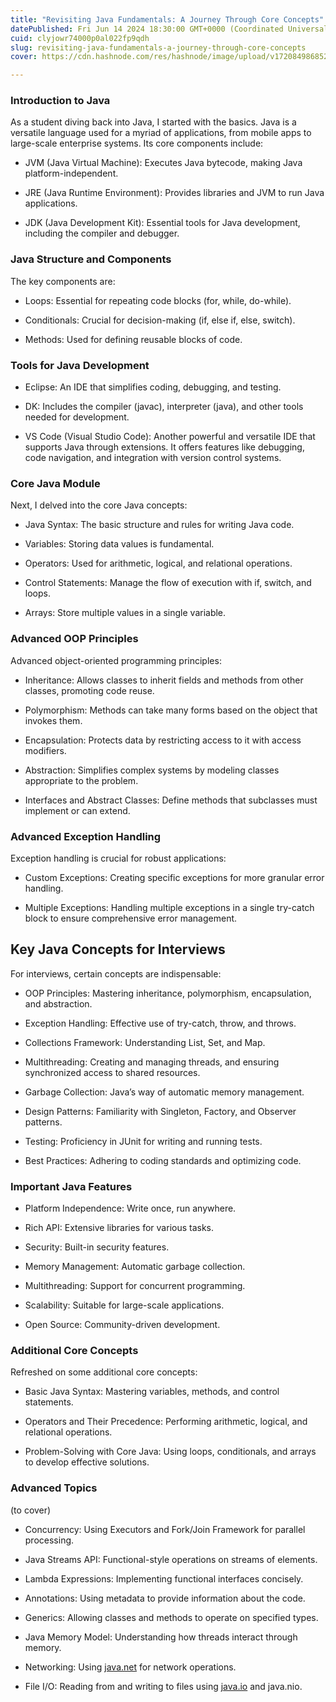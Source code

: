 ```yaml
---
title: "Revisiting Java Fundamentals: A Journey Through Core Concepts"
datePublished: Fri Jun 14 2024 18:30:00 GMT+0000 (Coordinated Universal Time)
cuid: clyjowr74000p0al022fp9qdh
slug: revisiting-java-fundamentals-a-journey-through-core-concepts
cover: https://cdn.hashnode.com/res/hashnode/image/upload/v1720849868529/bf4cf314-5ac6-4690-9d6d-1a3bf29c4dc1.png

---
```


### **Introduction to Java**

As a student diving back into Java, I started with the basics. Java is a versatile language used for a myriad of applications, from mobile apps to large-scale enterprise systems. Its core components include:

* JVM (Java Virtual Machine): Executes Java bytecode, making Java platform-independent.
    
* JRE (Java Runtime Environment): Provides libraries and JVM to run Java applications.
    
* JDK (Java Development Kit): Essential tools for Java development, including the compiler and debugger.
    

### Java Structure and Components

The key components are:

* Loops: Essential for repeating code blocks (for, while, do-while).
    
* Conditionals: Crucial for decision-making (if, else if, else, switch).
    
* Methods: Used for defining reusable blocks of code.
    

### Tools for Java Development

* Eclipse: An IDE that simplifies coding, debugging, and testing.
    
* DK: Includes the compiler (javac), interpreter (java), and other tools needed for development.
    
* VS Code (Visual Studio Code): Another powerful and versatile IDE that supports Java through extensions. It offers features like debugging, code navigation, and integration with version control systems.
    

### Core Java Module

Next, I delved into the core Java concepts:

* Java Syntax: The basic structure and rules for writing Java code.
    
* Variables: Storing data values is fundamental.
    
* Operators: Used for arithmetic, logical, and relational operations.
    
* Control Statements: Manage the flow of execution with if, switch, and loops.
    
* Arrays: Store multiple values in a single variable.
    

### Advanced OOP Principles

Advanced object-oriented programming principles:

* Inheritance: Allows classes to inherit fields and methods from other classes, promoting code reuse.
    
* Polymorphism: Methods can take many forms based on the object that invokes them.
    
* Encapsulation: Protects data by restricting access to it with access modifiers.
    
* Abstraction: Simplifies complex systems by modeling classes appropriate to the problem.
    
* Interfaces and Abstract Classes: Define methods that subclasses must implement or can extend.
    

### Advanced Exception Handling

Exception handling is crucial for robust applications:

* Custom Exceptions: Creating specific exceptions for more granular error handling.
    
* Multiple Exceptions: Handling multiple exceptions in a single try-catch block to ensure comprehensive error management.
    

## Key Java Concepts for Interviews

For interviews, certain concepts are indispensable:

* OOP Principles: Mastering inheritance, polymorphism, encapsulation, and abstraction.
    
* Exception Handling: Effective use of try-catch, throw, and throws.
    
* Collections Framework: Understanding List, Set, and Map.
    
* Multithreading: Creating and managing threads, and ensuring synchronized access to shared resources.
    
* Garbage Collection: Java’s way of automatic memory management.
    
* Design Patterns: Familiarity with Singleton, Factory, and Observer patterns.
    
* Testing: Proficiency in JUnit for writing and running tests.
    
* Best Practices: Adhering to coding standards and optimizing code.
    

### Important Java Features

* Platform Independence: Write once, run anywhere.
    
* Rich API: Extensive libraries for various tasks.
    
* Security: Built-in security features.
    
* Memory Management: Automatic garbage collection.
    
* Multithreading: Support for concurrent programming.
    
* Scalability: Suitable for large-scale applications.
    
* Open Source: Community-driven development.
    

### Additional Core Concepts

Refreshed on some additional core concepts:

* Basic Java Syntax: Mastering variables, methods, and control statements.
    
* Operators and Their Precedence: Performing arithmetic, logical, and relational operations.
    
* Problem-Solving with Core Java: Using loops, conditionals, and arrays to develop effective solutions.
    

### Advanced Topics

(to cover)

* Concurrency: Using Executors and Fork/Join Framework for parallel processing.
    
* Java Streams API: Functional-style operations on streams of elements.
    
* Lambda Expressions: Implementing functional interfaces concisely.
    
* Annotations: Using metadata to provide information about the code.
    
* Generics: Allowing classes and methods to operate on specified types.
    
* Java Memory Model: Understanding how threads interact through memory.
    
* Networking: Using [java.net](http://java.net) for network operations.
    
* File I/O: Reading from and writing to files using [java.io](http://java.io) and java.nio.